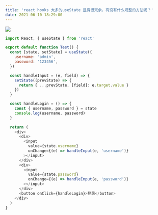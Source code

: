 ```yaml
---
title: 'react hooks 太多的useState 显得很冗余，有没有什么规整的方法呢？'
date: 2021-06-10 18:29:00
---   
```

 

![](https://img-blog.csdnimg.cn/20210610182741856.png?x-oss-processimage/watermark,type_ZmFuZ3poZW5naGVpdGk,shadow_10,text_aHR0cHM6Ly9ibG9nLmNzZG4ubmV0L3h1dG9uZ2Jhbw,size_16,color_FFFFFF,t_70)

```javascript
import React, { useState } from 'react'

export default function Test() {
  const [state, setState] = useState({
    username: 'admin',
    password: '123456',
  })

  const handleInput = (e, field) => {
    setState((prevState) => {
      return { ...prevState, [field]: e.target.value }
    })
  }

  const handleLogin = () => {
    const { username, password } = state
    console.log(username, password)
  }

  return (
    <div>
      <div>
        <input
          value={state.username}
          onChange={(e) => handleInput(e, 'username')}
        ></input>
      </div>
      <div>
        <input
          value={state.password}
          onChange={(e) => handleInput(e, 'password')}
        ></input>
      </div>
      <button onClick={handleLogin}>登录</button>
    </div>
  )
}
```